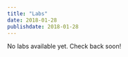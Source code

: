 ```yaml
---
title: "Labs"
date: 2018-01-28
publishdate: 2018-01-28
---
```


No labs available yet. Check back soon!


